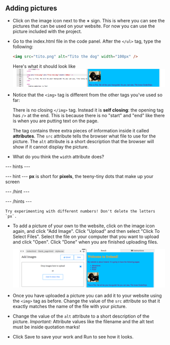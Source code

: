 ## Adding pictures

- Click on the image icon next to the **+** sign. This is where you can see the pictures that can be used on your website. For now you can use the picture included with the project. 

- Go to the index.html file in the code panel. After the `</ul>` tag, type the following: 
    ```html
    <img src="tito.png" alt="Tito the dog" width="100px" />
    ```
    Here's what it should look like
   ![Picture of Tito](images/ImgTito2.png)

- Notice that the `<img>` tag is different from the other tags you've used so far: 

   There is no closing `</img>` tag. Instead it is **self closing**: the opening tag has `/>` at the end. This is because there is no "start" and "end" like there is when you are putting text on the page. 

   The tag contains three extra pieces of information inside it called **attributes**. The `src` attribute tells the browser what file to use for the picture. The `alt` attribute is a short description that the browser will show if it cannot display the picture. 

- What do you think the `width` attribute does? 

--- hints ---

--- hint ---
**px** is short for **pixels**, the teeny-tiny dots that make up your screen

--- /hint ---

--- /hints ---

    Try experimenting with different numbers! Don't delete the letters `px`. 

- To add a picture of your own to the website, click on the image icon again, and click "Add Image". Click "Upload" and then select "Click To Select Files". Select the file on your computer that you want to upload and click "Open". Click "Done" when you are finished uploading files.

    ![Upload files](images/UploadFilesWider.png)

- Once you have uploaded a picture you can add it to your website using the `<img>` tag as before. Change the value of the `src` attribute so that it exactly matches the name of the file with your picture. 

- Change the value of the `alt` attribute to a short description of the picture. 
  _Important:_ Attribute values like the filename and the alt text must be inside quotation marks!

- Click Save to save your work and Run to see how it looks.



